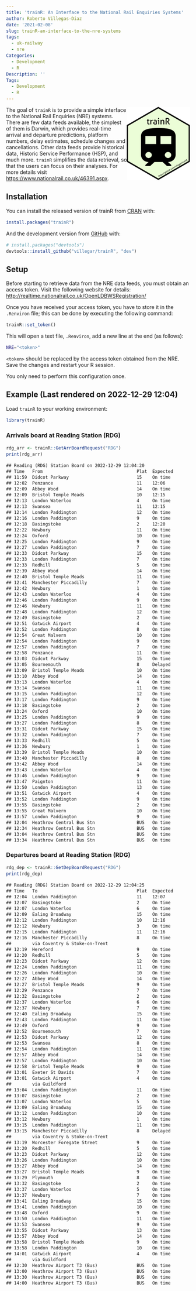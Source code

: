 ```yaml
---
title: 'trainR: An Interface to the National Rail Enquiries Systems'
author: Roberto Villegas-Diaz
date: '2021-02-08'
slug: trainR-an-interface-to-the-nre-systems
tags:
  - uk-railway
  - nre
Categories:
  - Development
  - R
Description: ''
Tags:
  - Development
  - R
---
```


<img src="https://raw.githubusercontent.com/villegar/trainR/main/inst/images/logo.png" alt="logo" align="right" height=200px/>

The goal of `trainR` is to provide a simple interface to the 
National Rail Enquiries (NRE) systems. There are few data feeds 
available, the simplest of them is Darwin, which provides real-time 
arrival and departure predictions, platform numbers, delay estimates, 
schedule changes and cancellations. Other data feeds provide historical 
data, Historic Service Performance (HSP), and much more. `trainR` 
simplifies the data retrieval, so that the users can focus on their 
analyses. For more details visit 
https://www.nationalrail.co.uk/46391.aspx.

## Installation

You can install the released version of trainR from [CRAN](https://CRAN.R-project.org) with:

``` r
install.packages("trainR")
```

And the development version from [GitHub](https://github.com/) with:

``` r
# install.packages("devtools")
devtools::install_github("villegar/trainR", "dev")
```

## Setup
Before starting to retrieve data from the NRE data feeds, you must obtain an access token. 
Visit the following website for details: http://realtime.nationalrail.co.uk/OpenLDBWSRegistration/

Once you have received your access token, you have to store it in the `.Renviron` file; this can be 
done by executing the following command:


```r
trainR::set_token()
```

This will open a text file, `.Renviron`, add a new line at the end (as follows):

```bash
NRE="<token>"
```

`<token>` should be replaced by the access token obtained from the NRE. Save the changes and restart 
your R session.

You only need to perform this configuration once.

## Example (Last rendered on 2022-12-29 12:04)

Load `trainR` to your working environment:

```r
library(trainR)
```

### Arrivals board at Reading Station (RDG)


```r
rdg_arr <- trainR::GetArrBoardRequest("RDG")
print(rdg_arr)
```

```
## Reading (RDG) Station Board on 2022-12-29 12:04:20
## Time   From                                    Plat  Expected
## 11:59  Didcot Parkway                          15    On time
## 12:02  Penzance                                11    12:06
## 12:09  Abbey Wood                              14    On time
## 12:09  Bristol Temple Meads                    10    12:15
## 12:13  London Waterloo                         4     On time
## 12:13  Swansea                                 11    12:15
## 12:14  London Paddington                       12    On time
## 12:16  London Paddington                       9     On time
## 12:18  Basingstoke                             2     12:20
## 12:22  Newbury                                 11    On time
## 12:24  Oxford                                  10    On time
## 12:25  London Paddington                       9     On time
## 12:27  London Paddington                       7     On time
## 12:33  Didcot Parkway                          15    On time
## 12:33  London Paddington                       7     On time
## 12:33  Redhill                                 5     On time
## 12:39  Abbey Wood                              14    On time
## 12:40  Bristol Temple Meads                    11    On time
## 12:41  Manchester Piccadilly                   7     On time
## 12:42  Newbury                                 1     On time
## 12:43  London Waterloo                         4     On time
## 12:46  London Paddington                       9     On time
## 12:46  Newbury                                 11    On time
## 12:48  London Paddington                       12    On time
## 12:49  Basingstoke                             2     On time
## 12:51  Gatwick Airport                         4     On time
## 12:52  London Paddington                       8     On time
## 12:54  Great Malvern                           10    On time
## 12:54  London Paddington                       9     On time
## 12:57  London Paddington                       7     On time
## 12:58  Penzance                                11    On time
## 13:03  Didcot Parkway                          15    On time
## 13:05  Bournemouth                             8     Delayed
## 13:09  Bristol Temple Meads                    10    On time
## 13:10  Abbey Wood                              14    On time
## 13:13  London Waterloo                         4     On time
## 13:14  Swansea                                 11    On time
## 13:15  London Paddington                       12    On time
## 13:17  London Paddington                       9     On time
## 13:18  Basingstoke                             2     On time
## 13:24  Oxford                                  10    On time
## 13:25  London Paddington                       9     On time
## 13:27  London Paddington                       8     On time
## 13:31  Didcot Parkway                          15    On time
## 13:32  London Paddington                       7     On time
## 13:33  Redhill                                 5     On time
## 13:36  Newbury                                 1     On time
## 13:39  Bristol Temple Meads                    10    On time
## 13:40  Manchester Piccadilly                   8     On time
## 13:42  Abbey Wood                              14    On time
## 13:43  London Waterloo                         4     On time
## 13:46  London Paddington                       9     On time
## 13:47  Paignton                                11    On time
## 13:50  London Paddington                       13    On time
## 13:51  Gatwick Airport                         4     On time
## 13:52  London Paddington                       9     On time
## 13:55  Basingstoke                             2     On time
## 13:55  Great Malvern                           10    On time
## 13:57  London Paddington                       9     On time
## 12:04  Heathrow Central Bus Stn                BUS   On time
## 12:34  Heathrow Central Bus Stn                BUS   On time
## 13:04  Heathrow Central Bus Stn                BUS   On time
## 13:34  Heathrow Central Bus Stn                BUS   On time
```

### Departures board at Reading Station (RDG)


```r
rdg_dep <- trainR::GetDepBoardRequest("RDG")
print(rdg_dep)
```

```
## Reading (RDG) Station Board on 2022-12-29 12:04:25
## Time   To                                      Plat  Expected
## 12:04  London Paddington                       11    12:07
## 12:07  Basingstoke                             2     On time
## 12:07  London Waterloo                         6     On time
## 12:09  Ealing Broadway                         15    On time
## 12:12  London Paddington                       10    12:16
## 12:12  Newbury                                 3     On time
## 12:15  London Paddington                       11    12:16
## 12:16  Manchester Piccadilly                   8     On time
##        via Coventry & Stoke-on-Trent           
## 12:19  Hereford                                9     On time
## 12:20  Redhill                                 5     On time
## 12:23  Didcot Parkway                          12    On time
## 12:24  London Paddington                       11    On time
## 12:26  London Paddington                       10    On time
## 12:27  Abbey Wood                              14    On time
## 12:27  Bristol Temple Meads                    9     On time
## 12:29  Penzance                                7     On time
## 12:32  Basingstoke                             2     On time
## 12:37  London Waterloo                         6     On time
## 12:37  Newbury                                 7     On time
## 12:40  Ealing Broadway                         15    On time
## 12:43  London Paddington                       11    On time
## 12:49  Oxford                                  9     On time
## 12:52  Bournemouth                             7     On time
## 12:53  Didcot Parkway                          12    On time
## 12:53  Swansea                                 8     On time
## 12:54  London Paddington                       11    On time
## 12:57  Abbey Wood                              14    On time
## 12:57  London Paddington                       10    On time
## 12:58  Bristol Temple Meads                    9     On time
## 13:01  Exeter St Davids                        7     On time
## 13:01  Gatwick Airport                         4     On time
##        via Guildford                           
## 13:04  London Paddington                       11    On time
## 13:07  Basingstoke                             2     On time
## 13:07  London Waterloo                         5     On time
## 13:09  Ealing Broadway                         15    On time
## 13:12  London Paddington                       10    On time
## 13:12  Newbury                                 1     On time
## 13:15  London Paddington                       11    On time
## 13:15  Manchester Piccadilly                   8     Delayed
##        via Coventry & Stoke-on-Trent           
## 13:19  Worcester Foregate Street               9     On time
## 13:20  Redhill                                 5     On time
## 13:23  Didcot Parkway                          12    On time
## 13:26  London Paddington                       10    On time
## 13:27  Abbey Wood                              14    On time
## 13:27  Bristol Temple Meads                    9     On time
## 13:29  Plymouth                                8     On time
## 13:32  Basingstoke                             2     On time
## 13:37  London Waterloo                         5     On time
## 13:37  Newbury                                 7     On time
## 13:41  Ealing Broadway                         15    On time
## 13:41  London Paddington                       10    On time
## 13:48  Oxford                                  9     On time
## 13:50  London Paddington                       11    On time
## 13:53  Swansea                                 9     On time
## 13:55  Didcot Parkway                          13    On time
## 13:57  Abbey Wood                              14    On time
## 13:58  Bristol Temple Meads                    9     On time
## 13:58  London Paddington                       10    On time
## 14:01  Gatwick Airport                         4     On time
##        via Guildford                           
## 12:30  Heathrow Airport T3 (Bus)               BUS   On time
## 13:00  Heathrow Airport T3 (Bus)               BUS   On time
## 13:30  Heathrow Airport T3 (Bus)               BUS   On time
## 14:00  Heathrow Airport T3 (Bus)               BUS   On time
```
